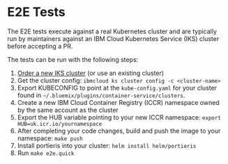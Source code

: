 # E2E Tests

The E2E tests execute against a real Kubernetes cluster and are typically run by maintainers against an IBM Cloud Kubernetes Service (IKS) cluster before accepting a PR.

The tests can be run with the following steps:

1. [Order a new IKS cluster](https://cloud.ibm.com/docs/containers-cli-plugin?topic=containers-cli-plugin-kubernetes-service-cli#cs_cluster_create) (or use an existing cluster)
1. Get the cluster config: `ibmcloud ks cluster config -c <cluster-name>`
1. Export KUBECONFIG to point at the `kube-config.yaml` for your cluster found in `~/.bluemix/plugins/container-service/clusters`.
1. Create a new IBM Cloud Container Registry (ICCR) namespace owned by the same account as the cluster
1. Export the HUB variable pointing to your new ICCR namespace: `export HUB=uk.icr.io/yournamespace`
1. After completing your code changes, build and push the image to your namespace: `make push`
1. Install portieris into your cluster: `helm install helm/portieris`
1. Run `make e2e.quick`
